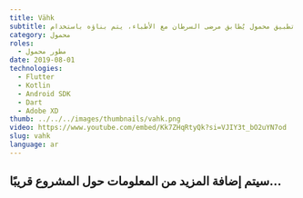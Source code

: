 ```yaml
---
title: Vähk
subtitle: تطبيق محمول يُطابق مرضى السرطان مع الأطباء، يتم بناؤه باستخدام Flutter، ويستهلك واجهة برمجة تطبيقات متوفرة بالفعل مقدمة من العميل.
category: محمول
roles:
  - مطور محمول
date: 2019-08-01
technologies: 
  - Flutter
  - Kotlin
  - Android SDK
  - Dart
  - Adobe XD
thumb: ../../../images/thumbnails/vahk.png
video: https://www.youtube.com/embed/Kk7ZHqRtyQk?si=VJIY3t_bO2uYN7od
slug: vahk
language: ar
---
```


## سيتم إضافة المزيد من المعلومات حول المشروع قريبًا...